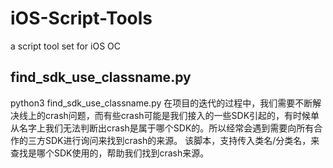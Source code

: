 # iOS-Script-Tools
a script tool set for iOS OC

## find_sdk_use_classname.py
python3 find_sdk_use_classname.py
在项目的迭代的过程中，我们需要不断解决线上的crash问题，而有些crash可能是我们接入的一些SDK引起的，有时候单从名字上我们无法判断出crash是属于哪个SDK的。所以经常会遇到需要向所有合作的三方SDK进行询问来找到crash的来源。
该脚本，支持传入类名/分类名，来查找是哪个SDK使用的，帮助我们找到crash来源。
